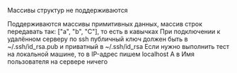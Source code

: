 Массивы структур не поддерживаются

Поддерживаются массивы примитивных данных, массив строк передавать так:
["a", "b", "C"], то есть в кавычках
При подключении к удалённом серверу по ssh публичный ключ должен быть в 
~/.ssh/id_rsa.pub и приватный в ~/.ssh/id_rsa
Если нужно выполнить тест на локальной машине, то в IP-адрес пишем localhost
А в Имя пользователя на сервере ничего
